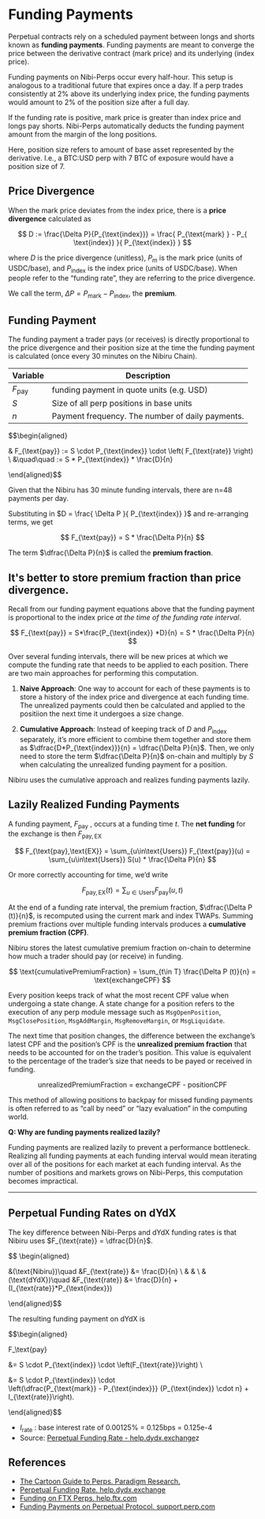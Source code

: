 # Funding Payments

Perpetual contracts rely on a scheduled payment between longs and shorts known as **funding payments**. Funding payments are meant to converge the price between the derivative contract (mark price) and its underlying (index price). 


Funding payments on Nibi-Perps occur every half-hour. This setup is analogous to a traditional future that expires once a day. If a perp trades consistently at 2% above its underlying index price, the funding payments would amount to 2% of the position size after a full day.

If the funding rate is positive, mark price is greater than index price and longs pay shorts. Nibi-Perps automatically deducts the funding payment amount from the margin of the long positions.

Here, position size refers to amount of base asset represented by the derivative. I.e., a BTC:USD perp with 7 BTC of exposure would have a position size of 7.

<!-- This document doesn’t attempt to describe funding payments and why they’re important for perps. The necessary background information can be found here. -->

## Price Divergence

When the mark price deviates from the index price, there is a **price divergence** calculated as 

$$ 
D := \frac{\Delta P}{P_{\text{index}}}
= \frac{ P_{\text{mark} } - P_{ \text{index}} }{ P_{\text{index}} }
$$

where $D$ is the price divergence (unitless), $P_m$ is the mark price (units of USDC/base), and $P_{\text{index}}$ is the index price (units of USDC/base). When people refer to the “funding rate”, they are referring to the price divergence.

We call the term, $\Delta P = P_{\text{mark}} - P_{\text{index}}$, the **premium**.

## Funding Payment

The funding payment a trader pays (or receives) is directly proportional to the price divergence and their position size at the time the funding payment is calculated (once every 30 minutes on the Nibiru Chain).

<div align="center">

| Variable | Description | 
| --- | --- | 
| $F_{\text{pay}}$ | funding payment in quote units (e.g. USD) | 
| $S$ | Size of all perp positions in base units | 
| $n$ | Payment frequency. The number of daily payments. | 

</div>

$$\begin{aligned}

& F_{\text{pay}} := S \cdot P_{\text{index}} \cdot 
  \left( F_{\text{rate}} \right) \\ 
&\quad\quad := 
  S * P_{\text{index}} * \frac{D}{n}

\end{aligned}$$

Given that the Nibiru has 30 minute funding intervals, there are n=48 payments per day.


<!-- Given that the Nibiru has 30 minute funding intervals, [there are n=48 payments per day.](https://www.notion.so/Funding-rate-frequency-8d5084ee07714ef5a953759e49f3cf36) 
TODO Grab any additional info from the notion link above.
-->

Substituting in $D = \frac{ \Delta P }{ P_{\text{index}} }$ and re-arranging terms, we get

$$ F_{\text{pay}} = S * \frac{\Delta P}{n}  $$

The term $\dfrac{\Delta P}{n}$ is called the **premium fraction**.  

## It's better to store premium fraction than price divergence.

Recall from our funding payment equations above that the funding payment is proportional to the index price *at the time of the funding rate interval*.

$$
F_{\text{pay}} = S*\frac{P_{\text{index}} *D}{n} = S * \frac{\Delta P}{n}
$$

Over several funding intervals, there will be new prices at which we compute the funding rate that needs to be applied to each position. There are two main approaches for performing this computation.

1. **Naive Approach**: One way to account for each of these payments is to store a history of the index price and divergence at each funding time. The unrealized payments could then be calculated and applied to the positiion the next time it undergoes a size change.

2. **Cumulative Approach**: Instead of keeping track of $D$ and $P_{\text{index}}$ separately, it’s more efficient to combine them together and store them as $\dfrac{D*P_{\text{index}}}{n} = \dfrac{\Delta P}{n}$. Then, we only need to store the term $\dfrac{\Delta P}{n}$ on-chain and multiply by $S$ when calculating the unrealized funding payment for a position.

Nibiru uses the cumulative approach and realizes funding payments lazily.

## Lazily Realized Funding Payments

A funding payment, $F_{\text{pay}}$ , occurs at a funding time $t$. The **net funding** for the exchange is then $F_{\text{pay},\text{EX}}$ 

$$
F_{\text{pay},\text{EX}} = \sum_{u\in\text{Users}} F_{\text{pay}}(u) = \sum_{u\in\text{Users}} S(u) * \frac{\Delta P}{n}
$$

Or more correctly accounting for time, we’d write

$$
F_{\text{pay},\text{EX}}(t) = \sum_{u\in\text{Users}} F_{\text{pay}}(u, t) 
$$

At the end of a funding rate interval, the premium fraction,  $\dfrac{\Delta P (t)}{n}$, is recomputed using the current mark and index TWAPs. Summing premium fractions over multiple funding intervals produces a **cumulative premium fraction (CPF)**. 

Nibiru stores the latest cumulative premium fraction on-chain to determine how much a trader should pay (or receive) in funding. 

$$
\text{cumulativePremiumFraction} = \sum_{t\in T} \frac{\Delta P (t)}{n} = \text{exchangeCPF}
$$

Every position keeps track of what the most recent CPF value when undergoing a state change. A state change for a position refers to the execution of any perp module message such as `MsgOpenPosition`, `MsgClosePosition`, `MsgAddMargin`, `MsgRemoveMargin`, or `MsgLiquidate`. 

The next time that position changes, the difference between the exchange’s latest CPF and the position’s CPF is the **unrealized premium fraction** that needs to be accounted for on the trader’s position. This value is equivalent to the percentage of the trader’s size that needs to be payed or received in funding.

$$
\text{unrealizedPremiumFraction = exchangeCPF - positionCPF}
$$

This method of allowing positions to backpay for missed funding payments is often referred to as “call by need” or “lazy evaluation” in the computing world. 

**Q: Why are funding payments realized lazily?** 

Funding payments are realized lazily to prevent a performance bottleneck. Realizing all funding payments at each funding interval would mean iterating over all of the positions for each market at each funding interval. As the number of positions and markets grows on Nibi-Perps, this computation becomes impractical. 

---

## Perpetual Funding Rates on dYdX

The key difference between Nibi-Perps and dYdX funding rates is that Nibiru uses $F_{\text{rate}} = \dfrac{D}{n}$. 

$$ \begin{aligned}

&(\text{Nibiru})\quad
&F_{\text{rate}} 
&= \frac{D}{n} \\
& & \\
&(\text{dYdX})\quad
&F_{\text{rate}} 
&= \frac{D}{n} + (I_{\text{rate}}*P_{\text{index}})  

\end{aligned}$$

The resulting funding payment on dYdX is

$$\begin{aligned}

F_\text{pay} 

&= S \cdot P_{\text{index}} \cdot 
\left(F_{\text{rate}}\right) \\

&= S \cdot P_{\text{index}} \cdot  
\left(\dfrac{P_{\text{mark}} - P_{\text{index}}}
{P_{\text{index}} \cdot n} + I_{\text{rate}}\right).

\end{aligned}$$

- $I_{\text{rate}}$ : base interest rate of 0.00125% = 0.125bps = 0.125e-4
- Source: [Perpetual Funding Rate - help.dydx.exchange](https://help.dydx.exchange/en/articles/4797443-perpetual-funding-rate)z

## References

- [The Cartoon Guide to Perps. Paradigm Research.](https://research.paradigm.xyz/cartoon-guide-to-perps)
- [Perpetual Funding Rate. help.dydx.exchange](https://help.dydx.exchange/en/articles/4797443-perpetual-funding-rate)
- [Funding on FTX Perps. help.ftx.com](https://help.ftx.com/hc/en-us/articles/360027946571-Funding)
- [Funding Payments on Perpetual Protocol. support.perp.com](https://support.perp.com/hc/en-us/articles/5257580412569-Funding-Payments)



